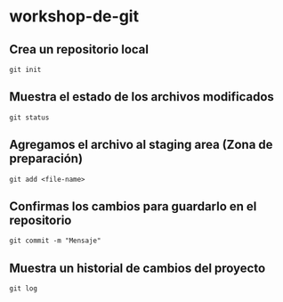 # workshop-de-git

## Crea un repositorio local
```
git init
```
## Muestra el estado de los archivos modificados
```
git status
````

## Agregamos el archivo al staging area (Zona de preparación)
```
git add <file-name>
````

## Confirmas los cambios para guardarlo en el repositorio
```
git commit -m "Mensaje"
````


## Muestra un historial de cambios del proyecto
```
git log
````


